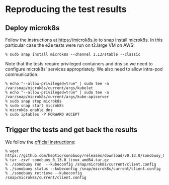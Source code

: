 # Reproducing the test results

## Deploy microk8s

Follow the instructions at https://microk8s.io to snap install microk8s.
In this particular case the e2e tests were run on t2.large VM on AWS:

```console
% sudo snap install microk8s --channel 1.13/stable --classic
```

Note that the tests require privileged containers and dns so we need to configure microk8s' services appropriately. We also need to allow intra-pod communication.

```console
% echo "--allow-privileged=true" | sudo tee -a /var/snap/microk8s/current/args/kubelet
% echo "--allow-privileged=true" | sudo tee -a /var/snap/microk8s/current/args/kube-apiserver
% sudo snap stop microk8s
% sudo snap start microk8s
% microk8s.enable dns
% sudo iptables -P FORWARD ACCEPT
```

## Trigger the tests and get back the results

We follow the [official instructions](https://github.com/cncf/k8s-conformance/blob/master/instructions.md):

```console
% wget https://github.com/heptio/sonobuoy/releases/download/v0.13.0/sonobuoy_0.13.0_linux_amd64.tar.gz
% tar -zxvf sonobuoy_0.13.0_linux_amd64.tar.gz
% ./sonobuoy run  --kubeconfig /snap/microk8s/current/client.config
% ./sonobuoy status --kubeconfig /snap/microk8s/current/client.config
% ./sonobuoy retrieve --kubeconfig /snap/microk8s/current/client.config
```
